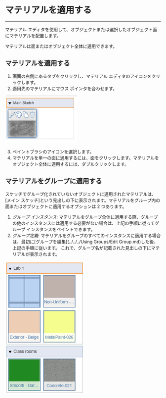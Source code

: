 

# マテリアルを適用する

---

マテリアル エディタを使用して、オブジェクトまたは選択したオブジェクト面にマテリアルを配置します。

マテリアルは面またはオブジェクト全体に適用できます。

## マテリアルを適用する

1. 画面の右側にあるタブをクリックし、マテリアル エディタのアイコンをクリックします。
2. 適用先のマテリアルにマウス ポインタを合わせます。

![](Images/GUID-32B2789F-F04F-44B4-8924-8CE9FC98E8C1-low.png)

3. ペイントブラシのアイコンを選択します。
4. マテリアルを単一の面に適用するには、面をクリックします。マテリアルをオブジェクト全体に適用するには、ダブルクリックします。
## マテリアルをグループに適用する

スケッチでグループ化されていないオブジェクトに適用されたマテリアルは、[メイン スケッチ]という見出しの下に表示されます。マテリアルをグループ内の面またはオブジェクトに適用するオプションは 2 つあります。

1. *グループ インスタンス*: マテリアルをグループ全体に適用する際、グループの他のインスタンスには適用する必要がない場合は、上記の手順に従ってグループ インスタンスをペイントできます。
2. *グループ定義*: マテリアルをグループのすべてのインスタンスに適用する場合は、最初に[グループを編集](../../../Using Groups/Edit Group.md)した後、上記の手順に従います。 これで、グループ名が記載された見出しの下にマテリアルが表示されます。

![](Images/GUID-498D5F73-CF4B-46F1-9B26-B3AA32233C6D-low.png)

